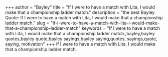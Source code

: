 +++
author = "Bayley"
title = "If I were to have a match with Lita, I would make that a championship ladder match."
description = "the best Bayley Quote: If I were to have a match with Lita, I would make that a championship ladder match."
slug = "if-i-were-to-have-a-match-with-lita-i-would-make-that-a-championship-ladder-match"
keywords = "If I were to have a match with Lita, I would make that a championship ladder match.,bayley,bayley quotes,bayley quote,bayley sayings,bayley saying,quotes, sayings,quote, saying, motivation"
+++
If I were to have a match with Lita, I would make that a championship ladder match.
